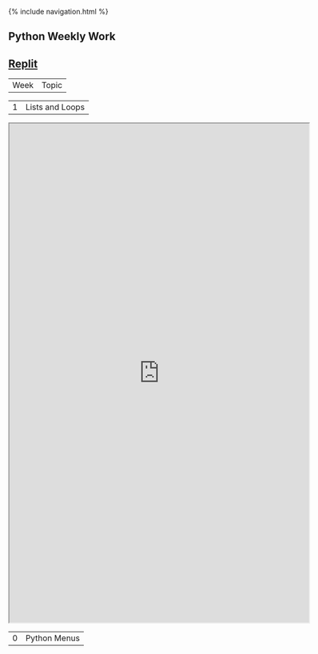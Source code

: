 {% include navigation.html %}
## Python Weekly Work
## [Replit](https://replit.com/@sarayu-pr11/Sarayutri1#hacks/main.py)
<table>
  <tr>
    <td>Week</td>
    <td>Topic</td>
  </tr>
 </table>
 
 
 <table>
  <tr>
    <td>1</td>
    <td>Lists and Loops </td>
  </tr>
 </table>

<iframe height="1000px" width="600px" src="https://replit.com/@sarayu-pr11/Sarayutri1#hacks/main.py"></iframe>
 <table>
  <tr>
    <td>0</td>
    <td>Python Menus</td>
  </tr>
</table>
